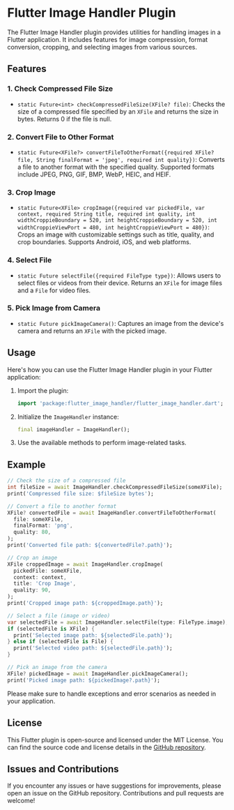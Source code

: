 # Flutter Image Handler Plugin

The Flutter Image Handler plugin provides utilities for handling images in a Flutter application. It includes features for image compression, format conversion, cropping, and selecting images from various sources.

## Features

### 1. Check Compressed File Size

- `static Future<int> checkCompressedFileSize(XFile? file)`: Checks the size of a compressed file specified by an `XFile` and returns the size in bytes. Returns 0 if the file is null.

### 2. Convert File to Other Format

- `static Future<XFile?> convertFileToOtherFormat({required XFile? file, String finalFormat = 'jpeg', required int quality})`: Converts a file to another format with the specified quality. Supported formats include JPEG, PNG, GIF, BMP, WebP, HEIC, and HEIF.

### 3. Crop Image

- `static Future<XFile> cropImage({required var pickedFile, var context, required String title, required int quality, int widthCroppieBoundary = 520, int heightCroppieBoundary = 520, int widthCroppieViewPort = 480, int heightCroppieViewPort = 480})`: Crops an image with customizable settings such as title, quality, and crop boundaries. Supports Android, iOS, and web platforms.

### 4. Select File

- `static Future selectFile({required FileType type})`: Allows users to select files or videos from their device. Returns an `XFile` for image files and a `File` for video files.

### 5. Pick Image from Camera

- `static Future pickImageCamera()`: Captures an image from the device's camera and returns an `XFile` with the picked image.

## Usage

Here's how you can use the Flutter Image Handler plugin in your Flutter application:

1. Import the plugin:
   ```dart
   import 'package:flutter_image_handler/flutter_image_handler.dart';
   ```

2. Initialize the `ImageHandler` instance:
   ```dart
   final imageHandler = ImageHandler();
   ```

3. Use the available methods to perform image-related tasks.

## Example

```dart
// Check the size of a compressed file
int fileSize = await ImageHandler.checkCompressedFileSize(someXFile);
print('Compressed file size: $fileSize bytes');

// Convert a file to another format
XFile? convertedFile = await ImageHandler.convertFileToOtherFormat(
  file: someXFile,
  finalFormat: 'png',
  quality: 80,
);
print('Converted file path: ${convertedFile?.path}');

// Crop an image
XFile croppedImage = await ImageHandler.cropImage(
  pickedFile: someXFile,
  context: context,
  title: 'Crop Image',
  quality: 90,
);
print('Cropped image path: ${croppedImage.path}');

// Select a file (image or video)
var selectedFile = await ImageHandler.selectFile(type: FileType.image);
if (selectedFile is XFile) {
  print('Selected image path: ${selectedFile.path}');
} else if (selectedFile is File) {
  print('Selected video path: ${selectedFile.path}');
}

// Pick an image from the camera
XFile? pickedImage = await ImageHandler.pickImageCamera();
print('Picked image path: ${pickedImage?.path}');
```

Please make sure to handle exceptions and error scenarios as needed in your application.

## License

This Flutter plugin is open-source and licensed under the MIT License. You can find the source code and license details in the [GitHub repository](https://github.com/your-repo-link).

## Issues and Contributions

If you encounter any issues or have suggestions for improvements, please open an issue on the GitHub repository. Contributions and pull requests are welcome!
